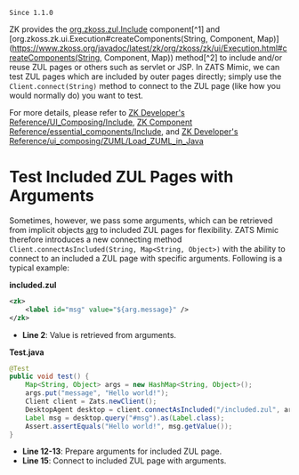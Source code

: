 

`Since 1.1.0`

ZK provides the [org.zkoss.zul.Include](https://www.zkoss.org/javadoc/latest/zk/org/zkoss/zul/Include.html) component[^1]
and
[org.zkoss.zk.ui.Execution#createComponents(String, Component, Map)](https://www.zkoss.org/javadoc/latest/zk/org/zkoss/zk/ui/Execution.html#createComponents(String, Component, Map))
method[^2] to include and/or reuse ZUL pages or others such as servlet
or JSP. In ZATS Mimic, we can test ZUL pages which are included by outer
pages directly; simply use the `Client.connect(String)` method to
connect to the ZUL page (like how you would normally do) you want to
test.

For more details, please refer to [ZK Developer's Reference/UI_Composing/Include]({{site.baseurl}}/zk_dev_ref/ui_composing/zuml/include), [ZK Component Reference/essential_components/Include]({{site.baseurl}}/zk_component_ref/include), and [ZK Developer's Reference/ui_composing/ZUML/Load_ZUML_in_Java]({{site.baseurl}}/zk_dev_ref/ui_composing/load_zuml_in_java)


# Test Included ZUL Pages with Arguments

Sometimes, however, we pass some arguments, which can be retrieved from
implicit objects
[arg](ZUML_Reference/EL_Expressions/arg) to
included ZUL pages for flexibility. ZATS Mimic therefore introduces a
new connecting method
`Client.connectAsIncluded(String, Map<String, Object>)` with the ability
to connect to an included a ZUL page with specific arguments. Following
is a typical example:

**included.zul**

```xml
<zk>
    <label id="msg" value="${arg.message}" />
</zk>
```

- **Line 2**: Value is retrieved from arguments.

**Test.java**

```java
@Test
public void test() {
    Map<String, Object> args = new HashMap<String, Object>();
    args.put("message", "Hello world!");
    Client client = Zats.newClient();
    DesktopAgent desktop = client.connectAsIncluded("/included.zul", args);
    Label msg = desktop.query("#msg").as(Label.class);
    Assert.assertEquals("Hello world!", msg.getValue());
}
```

- **Line 12-13**: Prepare arguments for included ZUL page.
- **Line 15**: Connect to included ZUL page with arguments.

